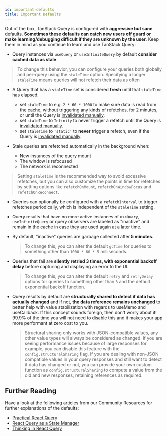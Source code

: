 ```yaml
---
id: important-defaults
title: Important Defaults
---
```


Out of the box, TanStack Query is configured with **aggressive but sane** defaults. **Sometimes these defaults can catch new users off guard or make learning/debugging difficult if they are unknown by the user.** Keep them in mind as you continue to learn and use TanStack Query:

- Query instances via `useQuery` or `useInfiniteQuery` by default **consider cached data as stale**.

> To change this behavior, you can configure your queries both globally and per-query using the `staleTime` option. Specifying a longer `staleTime` means queries will not refetch their data as often

- A Query that has a `staleTime` set is considered **fresh** until that `staleTime` has elapsed.
  - set `staleTime` to e.g. `2 * 60 * 1000` to make sure data is read from the cache, without triggering any kinds of refetches, for 2 minutes, or until the Query is [invalidated manually](../query-invalidation.md).
  - set `staleTime` to `Infinity` to never trigger a refetch until the Query is [invalidated manually](../query-invalidation.md).
  - set `staleTime` to `'static'` to **never** trigger a refetch, even if the Query is [invalidated manually](../query-invalidation.md).

- Stale queries are refetched automatically in the background when:
  - New instances of the query mount
  - The window is refocused
  - The network is reconnected

> Setting `staleTime` is the recommended way to avoid excessive refetches, but you can also customize the points in time for refetches by setting options like `refetchOnMount`, `refetchOnWindowFocus` and `refetchOnReconnect`.

- Queries can optionally be configured with a `refetchInterval` to trigger refetches periodically, which is independent of the `staleTime` setting.

- Query results that have no more active instances of `useQuery`, `useInfiniteQuery` or query observers are labeled as "inactive" and remain in the cache in case they are used again at a later time.
- By default, "inactive" queries are garbage collected after **5 minutes**.

  > To change this, you can alter the default `gcTime` for queries to something other than `1000 * 60 * 5` milliseconds.

- Queries that fail are **silently retried 3 times, with exponential backoff delay** before capturing and displaying an error to the UI.

  > To change this, you can alter the default `retry` and `retryDelay` options for queries to something other than `3` and the default exponential backoff function.

- Query results by default are **structurally shared to detect if data has actually changed** and if not, **the data reference remains unchanged** to better help with value stabilization with regards to useMemo and useCallback. If this concept sounds foreign, then don't worry about it! 99.9% of the time you will not need to disable this and it makes your app more performant at zero cost to you.

  > Structural sharing only works with JSON-compatible values, any other value types will always be considered as changed. If you are seeing performance issues because of large responses for example, you can disable this feature with the `config.structuralSharing` flag. If you are dealing with non-JSON compatible values in your query responses and still want to detect if data has changed or not, you can provide your own custom function as `config.structuralSharing` to compute a value from the old and new responses, retaining references as required.

[//]: # 'Materials'

## Further Reading

Have a look at the following articles from our Community Resources for further explanations of the defaults:

- [Practical React Query](../../community/tkdodos-blog.md#1-practical-react-query)
- [React Query as a State Manager](../../community/tkdodos-blog.md#10-react-query-as-a-state-manager)
- [Thinking in React Query](../../community/tkdodos-blog.md#21-thinking-in-react-query)

[//]: # 'Materials'
